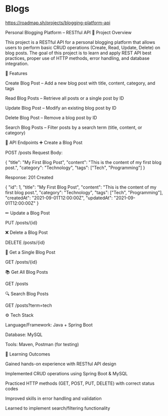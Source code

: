 # Blogs
https://roadmap.sh/projects/blogging-platform-api

Personal Blogging Platform – RESTful API
📌 Project Overview

This project is a RESTful API for a personal blogging platform that allows users to perform basic CRUD operations (Create, Read, Update, Delete) on blog posts. The goal of this project is to learn and apply REST API best practices, proper use of HTTP methods, error handling, and database integration.

🎯 Features

Create Blog Post – Add a new blog post with title, content, category, and tags

Read Blog Posts – Retrieve all posts or a single post by ID

Update Blog Post – Modify an existing blog post by ID

Delete Blog Post – Remove a blog post by ID

Search Blog Posts – Filter posts by a search term (title, content, or category)

🔑 API Endpoints
➕ Create a Blog Post

POST /posts
Request Body:

{
  "title": "My First Blog Post",
  "content": "This is the content of my first blog post.",
  "category": "Technology",
  "tags": ["Tech", "Programming"]
}


Response: 201 Created

{
  "id": 1,
  "title": "My First Blog Post",
  "content": "This is the content of my first blog post.",
  "category": "Technology",
  "tags": ["Tech", "Programming"],
  "createdAt": "2021-09-01T12:00:00Z",
  "updatedAt": "2021-09-01T12:00:00Z"
}

✏ Update a Blog Post

PUT /posts/{id}

❌ Delete a Blog Post

DELETE /posts/{id}

📖 Get a Single Blog Post

GET /posts/{id}

📚 Get All Blog Posts

GET /posts

🔍 Search Blog Posts

GET /posts?term=tech

⚙️ Tech Stack

Language/Framework: Java + Spring Boot

Database: MySQL

Tools: Maven, Postman (for testing)

🚀 Learning Outcomes

Gained hands-on experience with RESTful API design

Implemented CRUD operations using Spring Boot & MySQL

Practiced HTTP methods (GET, POST, PUT, DELETE) with correct status codes

Improved skills in error handling and validation

Learned to implement search/filtering functionality
